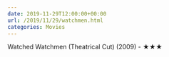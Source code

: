 ```yaml
---
date: 2019-11-29T12:00:00+00:00
url: /2019/11/29/watchmen.html
categories: Movies
---
```

Watched Watchmen (Theatrical Cut) (2009) - ★★★




